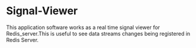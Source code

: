 # Signal-Viewer
This application software works as a real time signal viewer for Redis_server.This is useful to see data streams changes being registered in Redis Server.
